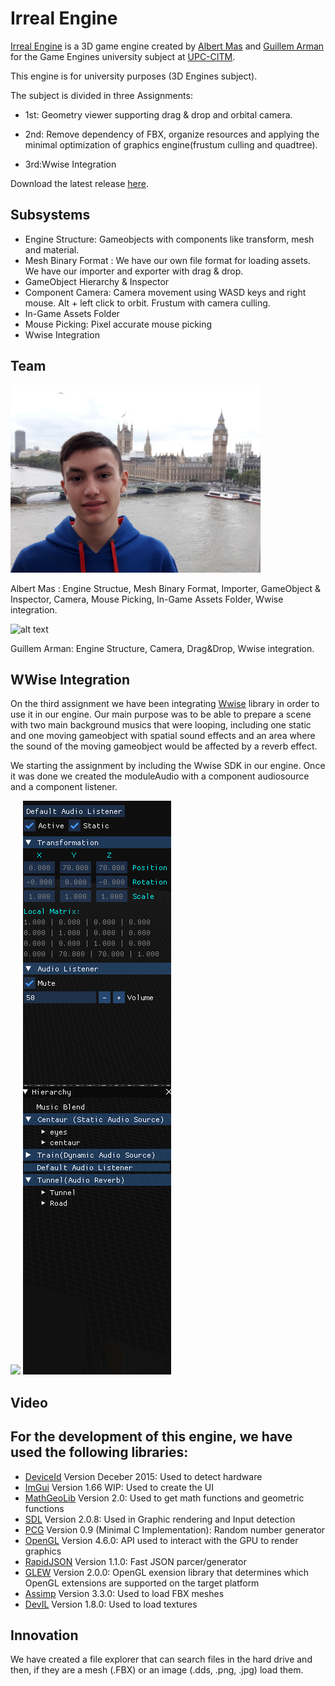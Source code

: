 # Irreal Engine
[Irreal Engine](https://github.com/albertmas/GameEngines) is a 3D game engine created by [Albert Mas](https://github.com/albertmas/) and [Guillem Arman](https://github.com/GuillemArman) for the Game Engines university subject at [UPC-CITM](https://www.citm.upc.edu/).

This engine is for university purposes (3D Engines subject).

The subject is divided in three Assignments:

- 1st: Geometry viewer supporting drag & drop and orbital camera.

- 2nd: Remove dependency of FBX, organize resources and applying the minimal optimization of graphics engine(frustum culling and quadtree).

- 3rd:Wwise Integration

Download the latest release [here](https://github.com/albertmas/GameEngines/releases).

## Subsystems
- Engine Structure: Gameobjects with components like transform, mesh and material.
- Mesh Binary Format : We have our own file format for loading assets. We have our importer and exporter with drag & drop.
- GameObject Hierarchy & Inspector
- Component Camera: Camera movement using WASD  keys and right mouse. Alt + left click to orbit. Frustum with camera culling.
- In-Game Assets Folder
- Mouse Picking: Pixel accurate mouse picking
- Wwise Integration

## Team
 
 <img src="https://raw.githubusercontent.com/FurryGhoul/prueba/master/Photo%20Albert.jpg" alt="alt text" width="400" height="300">
 
Albert Mas : Engine Structue, Mesh Binary Format, Importer, GameObject & Inspector, Camera, Mouse Picking, In-Game Assets Folder, Wwise integration.

<img src="https://scontent-sea1-1.cdninstagram.com/vp/7275bc98ba78fad2510f7d092a36a3ed/5CD8D31C/t51.2885-15/e35/40003378_950328121794707_655496272332980224_n.jpg?_nc_ht=scontent-sea1-1.cdninstagram.com&se=7&ig_cache_key=MTg1NTg3NzY0NjM2MjU2NDI1Nw%3D%3D.2" alt="alt text" width="400" height="300">


Guillem Arman: Engine Structure, Camera, Drag&Drop,  Wwise integration.

##  WWise Integration

On the third assignment we have been integrating [Wwise](https://www.audiokinetic.com/products/wwise/) library in order to use it in our engine. Our main purpose was to be able to prepare a scene with two main background musics that were looping, including one static and one moving gameobject with spatial sound effects and an area where the sound of the moving gameobject would be affected by a reverb effect.

We starting the assignment by including the Wwise SDK in our engine. Once it was done we created the moduleAudio with a component audiosource and a component listener. 

![](GifAudio.gif)
![](GifAudio2.gif)

## Video


## For the development of this engine, we have used the following libraries:
- [DeviceId](https://github.com/MatthewKing/DeviceId) Version Deceber 2015:
Used to detect hardware
- [ImGui](https://github.com/ocornut/imgui) Version 1.66 WIP:
Used to create the UI
- [MathGeoLib](https://github.com/juj/MathGeoLib) Version 2.0:
Used to get math functions and geometric functions
- [SDL](https://www.libsdl.org/) Version 2.0.8:
Used in Graphic rendering and Input detection
- [PCG](http://www.pcg-random.org/) Version 0.9 (Minimal C Implementation):
Random number generator
- [OpenGL](https://www.opengl.org/) Version 4.6.0:
API used to interact with the GPU to render graphics
- [RapidJSON](http://rapidjson.org/index.html) Version 1.1.0:
Fast JSON parcer/generator
- [GLEW](https://github.com/nigels-com/glew) Version 2.0.0:
OpenGL exension library that determines which OpenGL extensions are supported on the target platform
- [Assimp](http://www.assimp.org/) Version 3.3.0:
Used to load FBX meshes
- [DevIL](http://openil.sourceforge.net/) Version 1.8.0:
Used to load textures

## Innovation
We have created a file explorer that can search files in the hard drive and then, if they are a mesh (.FBX) or an image (.dds, .png, .jpg) load them.

